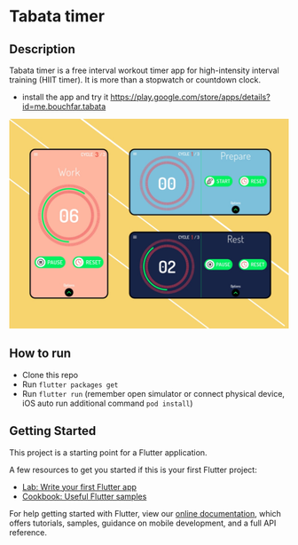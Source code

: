# Tabata timer

## Description
Tabata timer is a free interval workout timer app for high-intensity interval training (HIIT timer). It is more than a stopwatch or countdown clock.
* install the app and try it https://play.google.com/store/apps/details?id=me.bouchfar.tabata

![](images/Artboard.jpg)

## How to run
* Clone this repo
* Run `flutter packages get`
* Run `flutter run` (remember open simulator or connect physical device, iOS auto run additional command `pod install`)

## Getting Started

This project is a starting point for a Flutter application.

A few resources to get you started if this is your first Flutter project:

- [Lab: Write your first Flutter app](https://flutter.dev/docs/get-started/codelab)
- [Cookbook: Useful Flutter samples](https://flutter.dev/docs/cookbook)

For help getting started with Flutter, view our
[online documentation](https://flutter.dev/docs), which offers tutorials,
samples, guidance on mobile development, and a full API reference.
